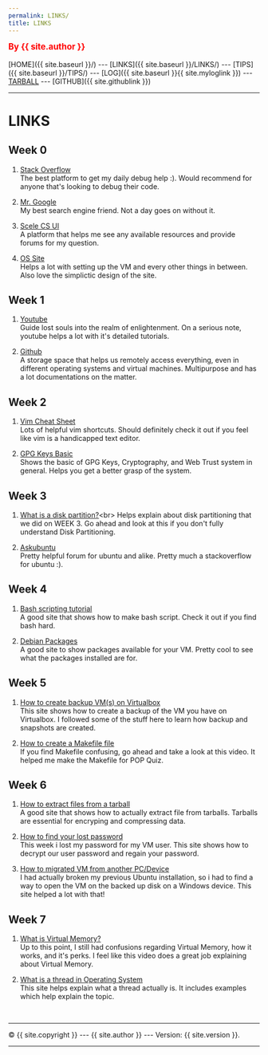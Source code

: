 ```yaml
---
permalink: LINKS/
title: LINKS
---
```


<span style="color:red; font-weight:bold; font-size:larger;">By {{ site.author }}</span>
<br><br>
[HOME]({{ site.baseurl }}/) ---
[LINKS]({{ site.baseurl }}/LINKS/) ---
[TIPS]({{ site.baseurl }}/TIPS/) ---
[LOG]({{ site.baseurl }}{{ site.myloglink }}) ---
[TARBALL](SandBox/cbkadal.tar.xz) ---
[GITHUB]({{ site.githublink }})
<br>

<hr>

# LINKS

## Week 0
1. [Stack Overflow](https://stackoverflow.com/)<br>
The best platform to get my daily debug help :). Would recommend for anyone that's looking to debug their code.

2. [Mr. Google](https://www.google.com/)<br>
My best search engine friend. Not a day goes on without it.

3. [Scele CS UI](https://scele.cs.ui.ac.id/)<br>
A platform that helps me see any available resources and provide forums for my question. 

4. [OS Site](https://osp4diss.vlsm.org/W01-01.html)<br>
Helps a lot with setting up the VM and every other things in between. Also love the simplictic design of the site.

## Week 1
1. [Youtube](https://www.youtube.com/)<br>
Guide lost souls into the realm of enlightenment. On a serious note, youtube helps a lot with it's detailed tutorials.

2. [Github](https://github.com/)<br>
A storage space that helps us remotely access everything, even in different operating systems and virtual machines. Multipurpose and has a lot documentations on the matter.

## Week 2
1. [Vim Cheat Sheet](https://monovm.com/blog/vim-cheat-sheet/)<br>
Lots of helpful vim shortcuts. Should definitely check it out if you feel like vim is a handicapped text editor.

2. [GPG Keys Basic](https://security.gatech.edu/pgpbasics)<br>
Shows the basic of GPG Keys, Cryptography, and Web Trust system in general. Helps you get a better grasp of the system.

## Week 3
1. [What is a disk partition?](https://www.techtarget.com/searchstorage/definition/partition#:~:text=A%20partition%20is%20a%20logical,were%20a%20distinct%20hard%20drive.)<br>
Helps explain about disk partitioning that we did on WEEK 3. Go ahead and look at this if you don't fully understand Disk Partitioning.

2. [Askubuntu](https://askubuntu.com/)<br>
Pretty helpful forum for ubuntu and alike. Pretty much a stackoverflow for ubuntu :).

## Week 4
1. [Bash scripting tutorial](https://linuxconfig.org/bash-scripting-tutorial)<br>
A good site that shows how to make bash script. Check it out if you find bash hard.

2. [Debian Packages](https://www.debian.org/distrib/packages)<br>
A good site to show packages available for your VM. Pretty cool to see what the packages installed are for.

## Week 5
1. [How to create backup VM(s) on Virtualbox](https://www.osradar.com/how-to-backup-vms-on-virtualbox/)<br>
This site shows how to create a backup of the VM you have on Virtualbox. I followed some of the stuff here to learn how backup and snapshots are created.

2. [How to create a Makefile file](https://www.youtube.com/watch?v=aw9wHbFTnAQ)<br>
If you find Makefile confusing, go ahead and take a look at this video. It helped me make the Makefile for POP Quiz.

## Week 6
1. [How to extract files from a tarball](https://phoenixnap.com/kb/extract-tar-gz-files-linux-command-line)<br>
A good site that shows how to actually extract file from tarballs. Tarballs are essential for encryping and compressing data.

2. [How to find your lost password](https://www.cyberciti.biz/faq/where-are-the-passwords-of-the-users-located-in-linux/)<br>
This week i lost my password for my VM user. This site shows how to decrypt our user password and regain your password.

3. [How to migrated VM from another PC/Device](https://superuser.com/questions/187598/how-to-open-existing-vms-in-virtualbox)<br>
I had actually broken my previous Ubuntu installation, so i had to find a way to open the VM on the backed up disk on a Windows device. This site helped a lot with that!

## Week 7
1. [What is Virtual Memory?](https://www.youtube.com/watch?v=5lFnKYCZT5o)<br>
Up to this point, I still had confusions regarding Virtual Memory, how it works, and it's perks. I feel like this video does a great job explaining about Virtual Memory.

2. [What is a thread in Operating System](https://www.geeksforgeeks.org/thread-in-operating-system/)<br>
This site helps explain what a thread actually is. It includes examples which help explain the topic.

<br>
<hr>
&copy; {{ site.copyright }} --- {{ site.author }} --- Version: {{ site.version }}.
<hr>
<br>
